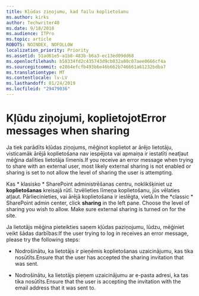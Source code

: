 ```yaml
---
title: Kļūdas ziņojumu, kad failu koplietošanu
ms.author: kirks
author: Techwriter40
ms.date: 9/18/2018
ms.audience: ITPro
ms.topic: article
ROBOTS: NOINDEX, NOFOLLOW
localization_priority: Priority
ms.assetid: 51ad61e5-a1b8-483b-b6a3-ec13ed09dd68
ms.openlocfilehash: b58334fd2c435743d9cb032a80c07aee0666cf4a
ms.sourcegitcommit: e2864efcfb493b6e46b662b746661a61232bdba7
ms.translationtype: MT
ms.contentlocale: lv-LV
ms.lasthandoff: 01/24/2019
ms.locfileid: "29479036"
---
```

# <a name="error-messages-when-sharing"></a><span data-ttu-id="f68a0-102">Kļūdu ziņojumi, koplietojot</span><span class="sxs-lookup"><span data-stu-id="f68a0-102">Error messages when sharing</span></span>

<span data-ttu-id="f68a0-103">Ja tiek parādīts kļūdas ziņojums, mēģinot koplietot ar ārējo lietotāju, visticamāk ārējā koplietošana nav iespējota vai apmaiņa ir iestatīti neatļaut mēģina dalīties lietotāja līmenis.</span><span class="sxs-lookup"><span data-stu-id="f68a0-103">If you receive an error message when trying to share with an external user, most likely external sharing is not enabled or sharing is set to not allow the level of sharing the user is attempting.</span></span>
  
<span data-ttu-id="f68a0-p101">Kas \* klasisko \* SharePoint administrēšanas centru, noklikšķiniet uz **koplietošanas** kreisajā rūtī. Izvēlieties līmeņa koplietošanu, jūs vēlaties atļaut. Pārliecinieties, vai ārējā koplietošana ir ieslēgta, vietā.</span><span class="sxs-lookup"><span data-stu-id="f68a0-p101">In the  \*classic \* SharePoint admin center, click **sharing** in the left pane. Choose the level of sharing you wish to allow. Make sure external sharing is turned on for the site.</span></span> 
  
<span data-ttu-id="f68a0-107">Ja lietotājs mēģina pieteikties saņem kļūdas paziņojumu, lūdzu, mēģiniet veikt šādas darbības:</span><span class="sxs-lookup"><span data-stu-id="f68a0-107">If the user trying to log in receives an error message, please try the following steps:</span></span>
  
- <span data-ttu-id="f68a0-108">Nodrošinātu, ka lietotājs ir pieņēmis koplietošanas uzaicinājumu, kas tika nosūtīts.</span><span class="sxs-lookup"><span data-stu-id="f68a0-108">Ensure that the user has accepted the sharing invitation that was sent.</span></span>
    
- <span data-ttu-id="f68a0-109">Nodrošinātu, ka lietotājs pieņem uzaicinājumu ar e-pasta adresi, ka tas tika nosūtīts.</span><span class="sxs-lookup"><span data-stu-id="f68a0-109">Ensure that the user is accepting the invitation with the email address that it was sent to.</span></span>
    

